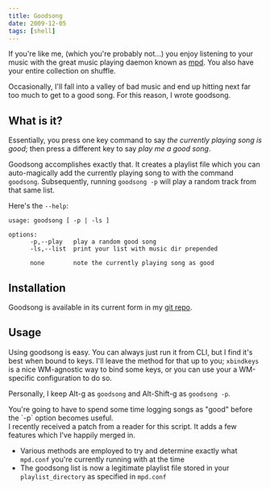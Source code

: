 ```yaml
---
title: Goodsong
date: 2009-12-05
tags: [shell]
---
```


If you're like me, (which you're probably not...) you enjoy
listening to your music with the great music playing daemon known
as [mpd][]. You also have your entire collection on shuffle.

[mpd]: http://mpd.wikia.com/wiki/Music_Player_Daemon_Wiki "mpd hompage"

Occasionally, I'll fall into a valley of bad music and end up
hitting next far too much to get to a good song. For this reason, I
wrote goodsong.

## What is it?

Essentially, you press one key command to say *the currently playing 
song is good*; then press a different key to say *play me a good song*.

Goodsong accomplishes exactly that. It creates a playlist file
which you can auto-magically add the currently playing song to with
the command `goodsong`. Subsequently, running `goodsong -p` will
play a random track from that same list.

Here's the `--help`:

```
usage: goodsong [ -p | -ls ]

options:
      -p,--play   play a random good song
      -ls,--list  print your list with music dir prepended

      none        note the currently playing song as good
```

## Installation

Goodsong is available in its current form in my [git repo][repo].

[repo]: https://github.com/pbrisbin/scripts/blob/pre-cleanout/goodsong

## Usage

Using goodsong is easy. You can always just run it from CLI, but I
find it's best when bound to keys. I'll leave the method for that
up to you; `xbindkeys` is a nice WM-agnostic way to bind some keys,
or you can use your a WM-specific configuration to do so.

Personally, I keep Alt-g as `goodsong` and Alt-Shift-g as
`goodsong -p`.

<div class="well">
You're going to have to spend some time logging songs as "good"
before the `-p` option becomes useful.
</div>

<div class="well">
I recently received a patch from a reader for this script. It adds
a few features which I've happily merged in.

* Various methods are employed to try and determine exactly what 
  `mpd.conf` you're currently running with at the time
* The goodsong list is now a legitimate playlist file stored in your 
  `playlist_directory` as specified in `mpd.conf`
</div>
